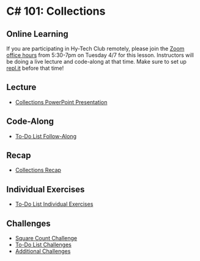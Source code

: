 # C# 101: Collections

## Online Learning
If you are participating in Hy-Tech Club remotely, please join the [Zoom office hours](https://hyland.zoom.us/j/238669260?pwd=YmxDL042Q3lZTllKeGIwQkdrSlRvdz09) from 5:30-7pm on Tuesday 4/7 for this lesson. Instructors will be doing a live lecture and code-along at that time. Make sure to set up [repl.it](https://repl.it/) before that time!

## Lecture
- <a href="Collections.pptx" target="_blank">Collections PowerPoint Presentation</a>

## Code-Along
- [To-Do List Follow-Along](ToDoListFollowAlong.md)

## Recap
- [Collections Recap](CollectionsRecap.md)

## Individual Exercises
- [To-Do List Individual Exercises](ToDoListIndividual.md)

## Challenges
- [Square Count Challenge](SquareCountChallenge.md)
- [To-Do List Challenges](ToDoListChallenges.md)
- [Additional Challenges](AdditionalChallenges.md)